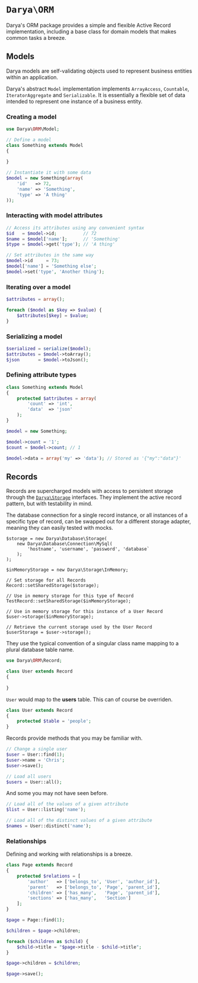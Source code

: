 # `Darya\ORM`

Darya's ORM package provides a simple and flexible Active Record implementation,
including a base class for domain models that makes common tasks a breeze.

## Models

Darya models are self-validating objects used to represent business entities
within an application.

Darya's abstract `Model` implementation implements `ArrayAccess`, `Countable`,
`IteratorAggregate` and `Serializable`. It is essentially a flexible set of
data intended to represent one instance of a business entity.

### Creating a model

```php
use Darya\ORM\Model;

// Define a model
class Something extends Model
{
	
}

// Instantiate it with some data
$model = new Something(array(
	'id'   => 72,
	'name' => 'Something',
	'type' => 'A thing'
));
```

### Interacting with model attributes

```php
// Access its attributes using any convenient syntax
$id   = $model->id;          // 72
$name = $model['name'];      // 'Something'
$type = $model->get('type'); // 'A thing'

// Set attributes in the same way
$model->id     = 73;
$model['name'] = 'Something else';
$model->set('type', 'Another thing');
```

### Iterating over a model

```php
$attributes = array();

foreach ($model as $key => $value) {
	$attributes[$key] = $value;
}
```

### Serializing a model

```php
$serialized = serialize($model);
$attributes = $model->toArray();
$json       = $model->toJson();
```

### Defining attribute types

```php
class Something extends Model
{
	protected $attributes = array(
		'count' => 'int',
		'data'  => 'json'
	);
}

$model = new Something;

$model->count = '1';
$count = $model->count; // 1

$model->data = array('my' => 'data'); // Stored as '{"my":"data"}'
```

## Records

Records are supercharged models with access to persistent storage through the
[`Darya\Storage`](/src/Darya/Storage) interfaces. They implement the active
record pattern, but with testability in mind.

The database connection for a single record instance, or all instances of a
specific type of record, can be swapped out for a different storage adapter,
meaning they can easily tested with mocks.

```
$storage = new Darya\Database\Storage(
	new Darya\Database\Connection\MySql(
		'hostname', 'username', 'password', 'database`
	);
);

$inMemoryStorage = new Darya\Storage\InMemory;

// Set storage for all Records
Record::setSharedStorage($storage);

// Use in memory storage for this type of Record
TestRecord::setSharedStorage($inMemoryStorage);

// Use in memory storage for this instance of a User Record
$user->storage($inMemoryStorage);

// Retrieve the current storage used by the User Record
$userStorage = $user->storage();
```

They use the typical convention of a singular class name mapping to a plural
database table name.

```php
use Darya\ORM\Record;

class User extends Record
{
	
}
```

`User` would map to the **users** table. This can of course be overriden.

```php
class User extends Record
{
	protected $table = 'people';
}
```

Records provide methods that you may be familiar with.

```php
// Change a single user
$user = User::find(1);
$user->name = 'Chris';
$user->save();

// Load all users
$users = User::all();
```

And some you may not have seen before.

```php
// Load all of the values of a given attribute
$list = User::listing('name');

// Load all of the distinct values of a given attribute
$names = User::distinct('name');
```

### Relationships

Defining and working with relationships is a breeze.

```php
class Page extends Record
{
	protected $relations = [
		'author'   => ['belongs_to', 'User', 'author_id'],
		'parent'   => ['belongs_to', 'Page', 'parent_id'],
		'children' => ['has_many',   'Page', 'parent_id'],
		'sections' => ['has_many',   'Section']
	];
}

$page = Page::find(1);

$children = $page->children;

foreach ($children as $child) {
	$child->title = "$page->title - $child->title";
}

$page->children = $children;

$page->save();
```
